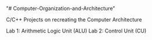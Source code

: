 "# Computer-Organization-and-Architecture" 

C/C++ Projects on recreating the Computer Architecture

Lab 1: Arithmetic Logic Unit (ALU)
Lab 2: Control Unit (CU)
